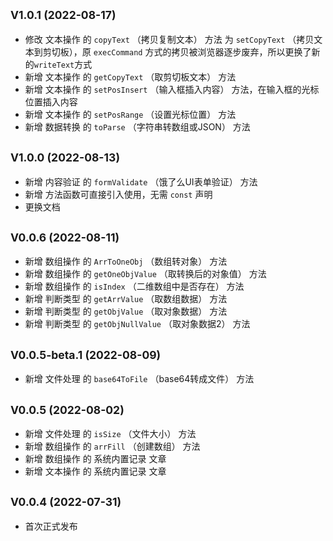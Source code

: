 ## <small>V1.0.1 (2022-08-17)</small>

* 修改 文本操作 的 `copyText` （拷贝复制文本） 方法 为 `setCopyText` （拷贝文本到剪切板），原 `execCommand` 方式的拷贝被浏览器逐步废弃，所以更换了新的`writeText`方式
* 新增 文本操作 的 `getCopyText` （取剪切板文本） 方法
* 新增 文本操作 的 `setPosInsert` （输入框插入内容） 方法，在输入框的光标位置插入内容
* 新增 文本操作 的 `setPosRange` （设置光标位置） 方法
* 新增 数据转换 的 `toParse` （字符串转数组或JSON） 方法


## <small>V1.0.0 (2022-08-13)</small>

* 新增 内容验证 的 `formValidate` （饿了么UI表单验证） 方法
* 新增 方法函数可直接引入使用，无需 `const` 声明
* 更换文档


## <small>V0.0.6 (2022-08-11)</small>

* 新增 数组操作 的 `ArrToOneObj` （数组转对象） 方法
* 新增 数组操作 的 `getOneObjValue` （取转换后的对象值） 方法
* 新增 数组操作 的 `isIndex` （二维数组中是否存在） 方法
* 新增 判断类型 的 `getArrValue` （取数组数据） 方法
* 新增 判断类型 的 `getObjValue` （取对象数据） 方法
* 新增 判断类型 的 `getObjNullValue` （取对象数据2） 方法


## <small>V0.0.5-beta.1 (2022-08-09)</small>

* 新增 文件处理 的 `base64ToFile` （base64转成文件） 方法


## <small>V0.0.5 (2022-08-02)</small>

* 新增 文件处理 的 `isSize` （文件大小） 方法
* 新增 数组操作 的 `arrFill` （创建数组） 方法
* 新增 数组操作 的 系统内置记录 文章
* 新增 文本操作 的 系统内置记录 文章


## <small>V0.0.4 (2022-07-31)</small>

* 首次正式发布
